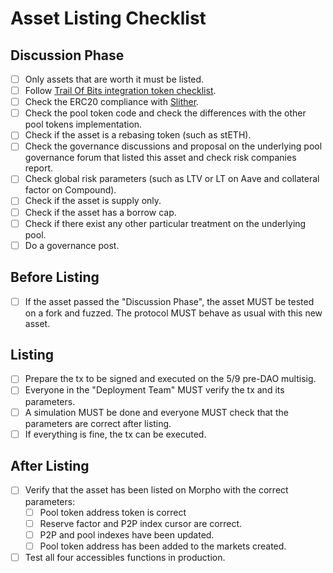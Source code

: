 # Asset Listing Checklist

## Discussion Phase

- [ ] Only assets that are worth it must be listed.
- [ ] Follow [Trail Of Bits integration token checklist](https://github.com/crytic/building-secure-contracts/blob/master/development-guidelines/token_integration.md).
- [ ] Check the ERC20 compliance with [Slither](https://github.com/crytic/slither/wiki/ERC-Conformance).
- [ ] Check the pool token code and check the differences with the other pool tokens implementation.
- [ ] Check if the asset is a rebasing token (such as stETH).
- [ ] Check the governance discussions and proposal on the underlying pool governance forum that listed this asset and check risk companies report.
- [ ] Check global risk parameters (such as LTV or LT on Aave and collateral factor on Compound).
- [ ] Check if the asset is supply only.
- [ ] Check if the asset has a borrow cap.
- [ ] Check if there exist any other particular treatment on the underlying pool.
- [ ] Do a governance post.

## Before Listing

- [ ] If the asset passed the "Discussion Phase", the asset MUST be tested on a fork and fuzzed. The protocol MUST behave as usual with this new asset.

## Listing

- [ ] Prepare the tx to be signed and executed on the 5/9 pre-DAO multisig.
- [ ] Everyone in the "Deployment Team" MUST verify the tx and its parameters.
- [ ] A simulation MUST be done and everyone MUST check that the parameters are correct after listing.
- [ ] If everything is fine, the tx can be executed.

## After Listing

- [ ] Verify that the asset has been listed on Morpho with the correct parameters:
    - [ ] Pool token address token is correct
    - [ ] Reserve factor and P2P index cursor are correct.
    - [ ] P2P and pool indexes have been updated.
    - [ ] Pool token address has been added to the markets created.
- [ ] Test all four accessibles functions in production.

